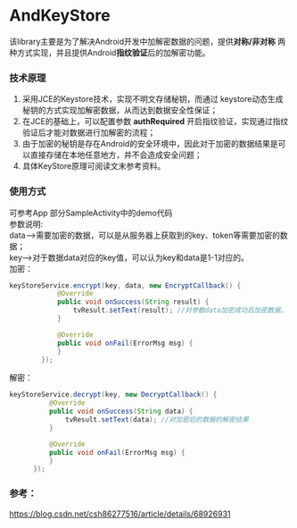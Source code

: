 # AndKeyStore
该library主要是为了解决Android开发中加解密数据的问题，提供**对称/非对称** 两种方式实现，并且提供Android**指纹验证**后的加解密功能。
### 技术原理
1. 采用JCE的Keystore技术，实现不明文存储秘钥，而通过 keystore动态生成秘钥的方式实现加解密数据，从而达到数据安全性保证；
2. 在JCE的基础上，可以配置参数 **authRequired** 开启指纹验证，实现通过指纹验证后才能对数据进行加解密的流程；
3. 由于加密的秘钥是存在Android的安全环境中，因此对于加密的数据结果是可以直接存储在本地任意地方，并不会造成安全问题；
4. 具体KeyStore原理可阅读文末参考资料。
### 使用方式
可参考App 部分SampleActivity中的demo代码  
参数说明:  
data-->需要加密的数据，可以是从服务器上获取到的key、token等需要加密的数据；  
key-->对于数据data对应的key值，可以认为key和data是1-1对应的。  
加密：
  ```java
  keyStoreService.encrypt(key, data, new EncryptCallback() {
              @Override
              public void onSuccess(String result) {
                  tvResult.setText(result); //对参数data加密成功后加密数据。
              }

              @Override
              public void onFail(ErrorMsg msg) {
              }
          });
```          
          
解密：

  ```java
  keyStoreService.decrypt(key, new DecryptCallback() {
            @Override
            public void onSuccess(String data) {
                tvResult.setText(data); //对加密后的数据的解密结果
            }

            @Override
            public void onFail(ErrorMsg msg) {
            }
        });
```

### 参考：
https://blog.csdn.net/csh86277516/article/details/68926931
